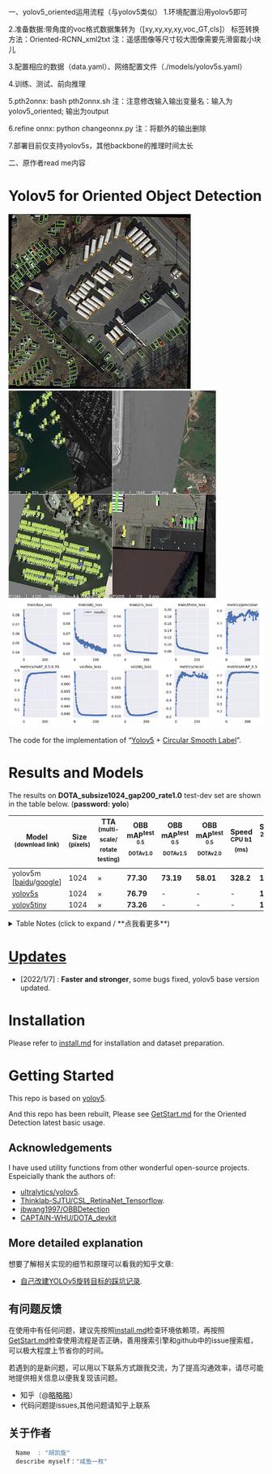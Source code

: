 
一、yolov5_oriented运用流程（与yolov5类似）
1.环境配置沿用yolov5即可

2.准备数据:带角度的voc格式数据集转为（[xy,xy,xy,xy,voc_GT,cls]）
标签转换方法：Oriented-RCNN_xml2txt
注：遥感图像等尺寸较大图像需要先滑窗裁小块儿


3.配置相应的数据（data.yaml）、网络配置文件（./models/yolov5s.yaml）

4.训练、测试、前向推理

5.pth2onnx: bash pth2onnx.sh
注：注意修改输入输出变量名：输入为yolov5_oriented; 输出为output

6.refine onnx: python changeonnx.py
注：将额外的输出删除

7.部署目前仅支持yolov5s，其他backbone的推理时间太长



二、原作者read me内容

# Yolov5 for Oriented Object Detection
![图片](./docs/detection.png)
![train_batch0.jpg](./docs/train_batch6.jpg)
![results.png](./docs/results.png)

The code for the implementation of “[Yolov5](https://github.com/ultralytics/yolov5) + [Circular Smooth Label](https://arxiv.org/abs/2003.05597v2)”. 

# Results and Models
The results on **DOTA_subsize1024_gap200_rate1.0** test-dev set are shown in the table below. (**password: yolo**)

 |Model<br><sup>(download link) |Size<br><sup>(pixels) | TTA<br><sup>(multi-scale/<br>rotate testing) | OBB mAP<sup>test<br><sup>0.5<br>DOTAv1.0 | OBB mAP<sup>test<br><sup>0.5<br>DOTAv1.5 | OBB mAP<sup>test<br><sup>0.5<br>DOTAv2.0 | Speed<br><sup>CPU b1<br>(ms)|Speed<br><sup>2080Ti b1<br>(ms) |Speed<br><sup>2080Ti b16<br>(ms) |params<br><sup>(M) |FLOPs<br><sup>@640 (B) 
 | ----                                                                                                                                                           | ---  | ---   | ---      | ---   | ---   | ---   | ---   | --- | --- | ---
 |yolov5m [[baidu](https://pan.baidu.com/s/1UPNaMuQ_gNce9167FZx8-w)/[google](https://drive.google.com/file/d/1NMgxcN98cmBg9_nVK4axxqfiq4pYh-as/view?usp=sharing)]  |1024  | ×     |**77.30** |**73.19** |**58.01**  |**328.2**      |**16.9**     |**11.3**      |**21.6**   |**50.5**   
 |[yolov5s]()                                                |1024  | ×     |**76.79**   |-      |-      |-      |**15.6**  | -     |**7.54**     |**17.5**    
 |[yolov5tiny]()                                             |1024  | ×     |**73.26**   |-      |-      |-      |**15.2**  | -     |**2.02**     |**5.0**

 
<details>
  <summary>Table Notes (click to expand / **点我看更多**)</summary>

* All checkpoints are trained to 300 epochs with [COCO pre-trained checkpoints](https://github.com/ultralytics/yolov5/releases/tag/v6.0), default settings and hyperparameters.
* **mAP<sup>test dota</sup>** values are for single-model single-scale on [DOTA](https://captain-whu.github.io/DOTA/index.html)(1024,1024,200,1.0) dataset.<br>Reproduce Example:
 ```shell
 python val.py --data 'data/dotav15_poly.yaml' --img 1024 --conf 0.01 --iou 0.4 --task 'test' --batch 16 --save-json --name 'dotav15_test_split'
 python tools/TestJson2VocClassTxt.py --json_path 'runs/val/dotav15_test_split/best_obb_predictions.json' --save_path 'runs/val/dotav15_test_split/obb_predictions_Txt'
 python DOTA_devkit/ResultMerge_multi_process.py --scrpath 'runs/val/dotav15_test_split/obb_predictions_Txt' --dstpath 'runs/val/dotav15_test_split/obb_predictions_Txt_Merged'
 zip the poly format results files and submit it to https://captain-whu.github.io/DOTA/evaluation.html
 ```
* **Speed** averaged over DOTAv1.5 val_split_subsize1024_gap200 images using a 2080Ti gpu. NMS + pre-process times is included.<br>Reproduce by `python val.py --data 'data/dotav15_poly.yaml' --img 1024 --task speed --batch 1`


</details>
 
# [Updates](./docs/ChangeLog.md)
- [2022/1/7] : **Faster and stronger**, some bugs fixed, yolov5 base version updated.


# Installation
Please refer to [install.md](./docs/install.md) for installation and dataset preparation.


# Getting Started 
This repo is based on [yolov5](https://github.com/ultralytics/yolov5). 
 
And this repo has been rebuilt, Please see [GetStart.md](./docs/GetStart.md) for the Oriented Detection latest basic usage.

 
##  Acknowledgements
I have used utility functions from other wonderful open-source projects. Espeicially thank the authors of:

* [ultralytics/yolov5](https://github.com/ultralytics/yolov5).
* [Thinklab-SJTU/CSL_RetinaNet_Tensorflow](https://github.com/Thinklab-SJTU/CSL_RetinaNet_Tensorflow).
* [jbwang1997/OBBDetection](https://github.com/jbwang1997/OBBDetection)
* [CAPTAIN-WHU/DOTA_devkit](https://github.com/CAPTAIN-WHU/DOTA_devkit)


## More detailed explanation
想要了解相关实现的细节和原理可以看我的知乎文章:   

* [自己改建YOLOv5旋转目标的踩坑记录](https://www.zhihu.com/column/c_1358464959123390464).

## 有问题反馈
在使用中有任何问题，建议先按照[install.md](./docs/install.md)检查环境依赖项，再按照[GetStart.md](./docs/GetStart.md)检查使用流程是否正确，善用搜索引擎和github中的issue搜索框，可以极大程度上节省你的时间。
 
若遇到的是新问题，可以用以下联系方式跟我交流，为了提高沟通效率，请尽可能地提供相关信息以便我复现该问题。

* 知乎（@[略略略](https://www.zhihu.com/people/lue-lue-lue-3-92-86)）
* 代码问题提issues,其他问题请知乎上联系

## 关于作者

```javascript
  Name  : "胡凯旋"
  describe myself："咸鱼一枚"

